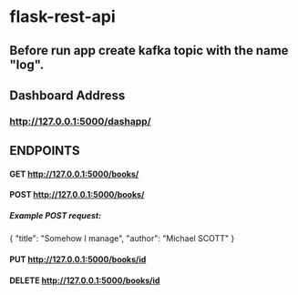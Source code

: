 # flask-rest-api
## Before run app create kafka topic with the name "log".
## Dashboard Address
### http://127.0.0.1:5000/dashapp/
## ENDPOINTS
#### GET http://127.0.0.1:5000/books/
#### POST http://127.0.0.1:5000/books/
##### Example POST request:
{
    "title": "Somehow I manage",
    "author": "Michael SCOTT"
}
#### PUT http://127.0.0.1:5000/books/id
#### DELETE http://127.0.0.1:5000/books/id
